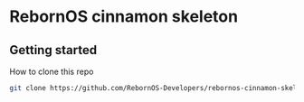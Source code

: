 # RebornOS cinnamon skeleton

## Getting started

How to clone this repo

```sh
git clone https://github.com/RebornOS-Developers/rebornos-cinnamon-skel.git
```
